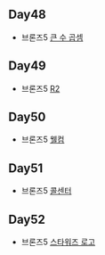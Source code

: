 ## Day48

* 브론즈5 [큰 수 곱셈](https://www.acmicpc.net/problem/13277)

## Day49

* 브론즈5 [R2](https://www.acmicpc.net/problem/3046)

## Day50

* 브론즈5 [웰컴](https://www.acmicpc.net/problem/5337)

## Day51

* 브론즈5 [콜센터](https://www.acmicpc.net/problem/5339)

## Day52

* 브론즈5 [스타워즈 로고](https://www.acmicpc.net/problem/9653)





